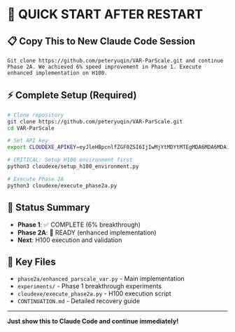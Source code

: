 # 🚀 QUICK START AFTER RESTART

## 📋 Copy This to New Claude Code Session

```
Git clone https://github.com/peteryuqin/VAR-ParScale.git and continue Phase 2A. We achieved 6% speed improvement in Phase 1. Execute enhanced implementation on H100.
```

## ⚡ Complete Setup (Required)

```bash
# Clone repository
git clone https://github.com/peteryuqin/VAR-ParScale.git
cd VAR-ParScale

# Set API key
export CLOUDEXE_APIKEY=eyJleHBpcnlfZGF0ZSI6IjIwMjYtMDYtMTEgMDA6MDA6MDAiLCJ1c2VyaWQiOiJjOGI5NmUxZS0xODVkLTRkNDUtOTY3Mi0xYTVmZTVjYjc0NGUifQ==.EhCkcWoPFzbU0IMg2jNlHU2Z2MaQnnXQeYof9x-UrWM=

# CRITICAL: Setup H100 environment first
python3 cloudexe/setup_h100_environment.py

# Execute Phase 2A  
python3 cloudexe/execute_phase2a.py
```

## 🎯 Status Summary

- **Phase 1**: ✅ COMPLETE (6% breakthrough)
- **Phase 2A**: 🚀 READY (enhanced implementation)
- **Next**: H100 execution and validation

## 📁 Key Files

- `phase2a/enhanced_parscale_var.py` - Main implementation
- `experiments/` - Phase 1 breakthrough experiments
- `cloudexe/execute_phase2a.py` - H100 execution script
- `CONTINUATION.md` - Detailed recovery guide

---
**Just show this to Claude Code and continue immediately!**